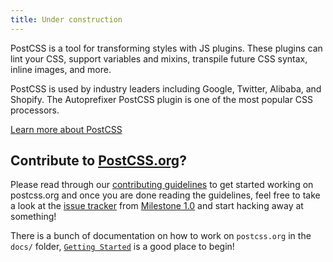 ```yaml
---
title: Under construction
---
```


PostCSS is a tool for transforming styles with JS plugins. These plugins can lint your CSS, support variables and mixins, transpile future CSS syntax, inline images, and more.

PostCSS is used by industry leaders including Google, Twitter, Alibaba, and Shopify. The Autoprefixer PostCSS plugin is one of the most popular CSS processors.

[Learn more about PostCSS](https://github.com/postcss/postcss)

## Contribute to [PostCSS.org](https://github.com/postcss/postcss.org)?

Please read through our [contributing guidelines](https://github.com/postcss/postcss.org/blob/master/CONTRIBUTING.md) to get started working on postcss.org and once you are done reading the guidelines, feel free to take a look at the [issue tracker](https://github.com/postcss/postcss.org/issues) from [Milestone 1.0](https://github.com/postcss/postcss.org/milestones/1.0) and start hacking away at something!

There is a bunch of documentation on how to work on `postcss.org` in the `docs/` folder, [`Getting Started`](docs/getting-started.md) is a good place to begin!
